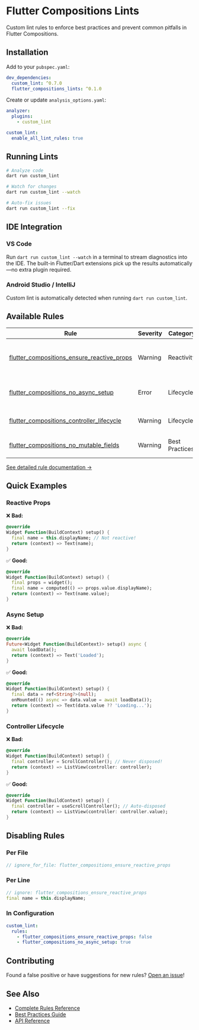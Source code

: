 # Flutter Compositions Lints

Custom lint rules to enforce best practices and prevent common pitfalls in Flutter Compositions.

## Installation

Add to your `pubspec.yaml`:

```yaml
dev_dependencies:
  custom_lint: ^0.7.0
  flutter_compositions_lints: ^0.1.0
```

Create or update `analysis_options.yaml`:

```yaml
analyzer:
  plugins:
    - custom_lint

custom_lint:
  enable_all_lint_rules: true
```

## Running Lints

```bash
# Analyze code
dart run custom_lint

# Watch for changes
dart run custom_lint --watch

# Auto-fix issues
dart run custom_lint --fix
```

## IDE Integration

### VS Code
Run `dart run custom_lint --watch` in a terminal to stream diagnostics into
the IDE. The built-in Flutter/Dart extensions pick up the results
automatically—no extra plugin required.

### Android Studio / IntelliJ
Custom lint is automatically detected when running `dart run custom_lint`.

## Available Rules

| Rule | Severity | Category | Description |
|------|----------|----------|-------------|
| [flutter_compositions_ensure_reactive_props](./rules.md#flutter_compositions_ensure_reactive_props) | Warning | Reactivity | Ensure props accessed via `widget()` |
| [flutter_compositions_no_async_setup](./rules.md#flutter_compositions_no_async_setup) | Error | Lifecycle | Prevent async setup methods |
| [flutter_compositions_controller_lifecycle](./rules.md#flutter_compositions_controller_lifecycle) | Warning | Lifecycle | Ensure controller disposal |
| [flutter_compositions_no_mutable_fields](./rules.md#flutter_compositions_no_mutable_fields) | Warning | Best Practices | Enforce immutable fields |

[See detailed rule documentation →](./rules.md)

## Quick Examples

### Reactive Props

❌ **Bad:**
```dart
@override
Widget Function(BuildContext) setup() {
  final name = this.displayName; // Not reactive!
  return (context) => Text(name);
}
```

✅ **Good:**
```dart
@override
Widget Function(BuildContext) setup() {
  final props = widget();
  final name = computed(() => props.value.displayName);
  return (context) => Text(name.value);
}
```

### Async Setup

❌ **Bad:**
```dart
@override
Future<Widget Function(BuildContext)> setup() async {
  await loadData();
  return (context) => Text('Loaded');
}
```

✅ **Good:**
```dart
@override
Widget Function(BuildContext) setup() {
  final data = ref<String?>(null);
  onMounted(() async => data.value = await loadData());
  return (context) => Text(data.value ?? 'Loading...');
}
```

### Controller Lifecycle

❌ **Bad:**
```dart
@override
Widget Function(BuildContext) setup() {
  final controller = ScrollController(); // Never disposed!
  return (context) => ListView(controller: controller);
}
```

✅ **Good:**
```dart
@override
Widget Function(BuildContext) setup() {
  final controller = useScrollController(); // Auto-disposed
  return (context) => ListView(controller: controller.value);
}
```

## Disabling Rules

### Per File

```dart
// ignore_for_file: flutter_compositions_ensure_reactive_props
```

### Per Line

```dart
// ignore: flutter_compositions_ensure_reactive_props
final name = this.displayName;
```

### In Configuration

```yaml
custom_lint:
  rules:
    - flutter_compositions_ensure_reactive_props: false
    - flutter_compositions_no_async_setup: true
```

## Contributing

Found a false positive or have suggestions for new rules? [Open an issue](https://github.com/yourusername/flutter_compositions/issues)!

## See Also

- [Complete Rules Reference](./rules.md)
- [Best Practices Guide](../guide/best-practices.md)
- [API Reference](../api/README.md)
